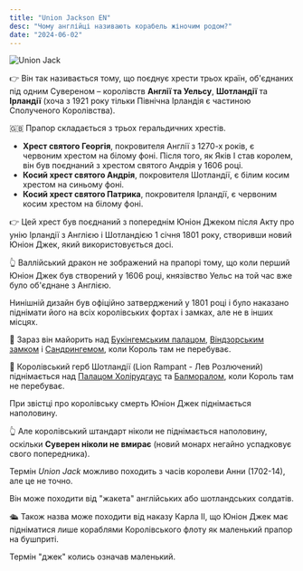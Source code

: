 ```yaml
---
title: "Union Jackson EN"
desc: "Чому англійці називають корабель жіночим родом?"
date: "2024-06-02"
---
```


![Union Jack](/assets/images/union-jack.png)

👉 Він так називається тому, що поєднує хрести трьох країн, об'єднаних під одним Сувереном – королівств **Англії та Уельсу**, **Шотландії** та **Ірландії** (хоча з 1921 року тільки Північна Ірландія є частиною Сполученого Королівства).

🇬🇧 Прапор складається з трьох геральдичних хрестів.

- **Хрест святого Георгія**, покровителя Англії з 1270-х років, є червоним хрестом на білому фоні. Після того, як Яків І став королем, він був поєднаний з хрестом святого Андрія у 1606 році.
- **Косий хрест святого Андрія**, покровителя Шотландії, є білим косим хрестом на синьому фоні.
- **Косий хрест святого Патрика**, покровителя Ірландії, є червоним косим хрестом на білому фоні.

👉 Цей хрест був поєднаний з попереднім Юніон Джеком після Акту про унію Ірландії з Англією і Шотландією 1 січня 1801 року, створивши новий Юніон Джек, який використовується досі.

👆 Валлійський дракон не зображений на прапорі тому, що коли перший Юніон Джек був створений у 1606 році, князівство Уельс на той час вже було об'єднане з Англією.

Нинішній дизайн був офіційно затверджений у 1801 році і було наказано піднімати його на всіх королівських фортах і замках, але не в інших місцях.

🏰 Зараз він майорить над [Букінгемським палацом](https://www.rct.uk/visit/buckingham-palace), [Віндзорським замком](https://www.rct.uk/visit/windsor-castle) і [Сандрингемом](https://sandringhamestate.co.uk/), коли Король там не перебуває.

🦁 Королівський герб Шотландії (Lion Rampant - Лев Розлючений) піднімається над [Палацом Холірудгаус](https://www.rct.uk/visit/palace-of-holyroodhouse) та [Балморалом](https://www.balmoralcastle.com/), коли Король там не перебуває.

При звістці про королівську смерть Юніон Джек піднімається наполовину.

👆 Але королівський штандарт ніколи не піднімається наполовину, оскільки **Суверен ніколи не вмирає** (новий монарх негайно успадковує свого попередника).

Термін _Union Jack_ можливо походить з часів королеви Анни (1702-14), але це не точно.

Він може походити від "жакета" англійських або шотландських солдатів.

🛳 Також назва може походити від наказу Карла II, що Юніон Джек має підніматися лише кораблями Королівського флоту як маленький прапор на бушприті.

Термін "джек" колись означав маленький.
